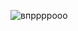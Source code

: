 ![впррррооо](https://github.com/Dzanku/Docker-PostgreSQL/assets/152160956/63213afc-25a4-4646-9921-f2a4d83ef9d0)
